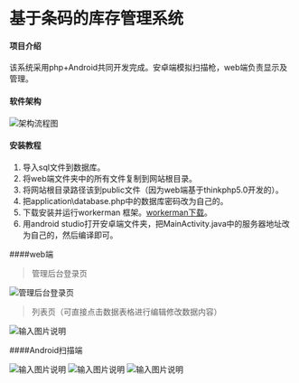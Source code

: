 # 基于条码的库存管理系统

#### 项目介绍
该系统采用php+Android共同开发完成。安卓端模拟扫描枪，web端负责显示及管理。

#### 软件架构
![架构流程图](https://gitee.com/uploads/images/2018/0702/124006_eb1e266d_1003712.png "屏幕截图.png")


#### 安装教程

1. 导入sql文件到数据库。
2. 将web端文件夹中的所有文件复制到网站根目录。
3. 将网站根目录路径该到public文件（因为web端基于thinkphp5.0开发的）。
4. 把application\database.php中的数据库密码改为自己的。
5. 下载安装并运行workerman 框架。[workerman下载](https://www.workerman.net/web-sender)。
6. 用android studio打开安卓端文件夹，把MainActivity.java中的服务器地址改为自己的，然后编译即可。

####web端
>管理后台登录页

![管理后台登录页](https://images.gitee.com/uploads/images/2018/0910/115446_8dc72cd1_1003712.png "屏幕截图.png")

>列表页（可直接点击数据表格进行编辑修改数据内容）

![输入图片说明](https://images.gitee.com/uploads/images/2018/0910/115816_c16f265b_1003712.png "屏幕截图.png")

####Android扫描端

![输入图片说明](https://images.gitee.com/uploads/images/2018/0910/115932_cf3980f4_1003712.png "屏幕截图.png")
![输入图片说明](https://images.gitee.com/uploads/images/2018/0910/115943_941bc5a4_1003712.png "屏幕截图.png")
![输入图片说明](https://images.gitee.com/uploads/images/2018/0910/115952_88a77a4b_1003712.png "屏幕截图.png")